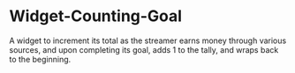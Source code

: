 # Widget-Counting-Goal
A widget to increment its total as the streamer earns money through various sources, and upon completing its goal, adds 1 to the tally, and wraps back to the beginning.
